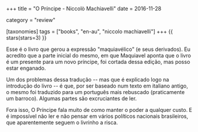 +++
title = "O Príncipe - Niccolò Machiavelli"
date = 2016-11-28

category = "review"

[taxonomies]
tags = ["books", "en-au", "niccolo machiavelli"]
+++
{{ stars(stars=3) }}

Esse é o livro que gerou a expressão "maquiavélico" (e seus derivados). Eu acredito que a parte inicial do mesmo, em que Maquiavel aponta que o livro é um presente para um novo príncipe, foi cortada dessa edição, mas posso estar enganado.

Um dos problemas dessa tradução -- mas que é explicado logo na introdução do livro -- é que, por ser baseado num texto em italiano antigo, o mesmo foi traduzido para um português mais rebuscado (praticamente um barroco). Algumas partes são excruciantes de ler.

Fora isso, O Príncipe fala muito de como manter o poder a qualquer custo. E é impossível não ler e não pensar em vários políticos nacionais brasileiros, que aparentemente seguem o livrinho a risca.
